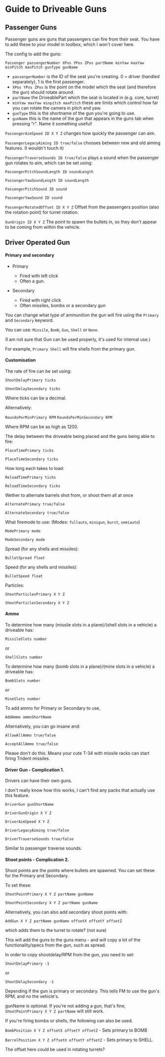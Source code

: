 # Guide to Driveable Guns



## Passenger Guns

Passenger guns are guns that passengers can fire from their seat. You have to add these to your model in toolbox, which I won't cover here.

The config to add the guns:

`Passenger passengerNumber XPos YPos ZPos partName minYaw maxYaw minPitch maxPitch gunType gunName`
* `passengerNumber` is the ID of the seat you're creating. 0 = driver (handled separately), 1 is the first passenger.
* `XPos YPos ZPos` is the point on the model which the seat (and therefore the gun) should rotate around.
* `partName` the DriveablePart which the seat is located in (e.g. core, turret)
* `minYaw maxYaw minpitch maxPitch` these are limits which control how far you can rotate the camera in pitch and yaw.
* `gunType` this is the shortname of the gun you're going to use.
* `gunName` this is the name of the gun that appears in the guns tab when pressing "r". Name it something useful!



`PassengerAimSpeed ID X Y Z` changes how quickly the passenger can aim.



`PassengerLegacyAiming ID true/false` chooses between new and old aiming features. (I wouldn't touch it) 



`PassengerTraverseSounds ID true/false` plays a sound when the passenger gun rotates to aim, which can be set using:

`PassengerPitchSoundLength ID soundLength`

`PassengerYawSoundLength ID soundLength`

`PassengerPitchSound ID sound`

`PassengerYawSound ID sound`



`PassengerRotatedOffset ID X Y Z` Offset from the passengers position (also the rotation point) for turret rotation.



`GunOrigin ID X Y Z` The point to spawn the bullets in, so they don't appear to be coming from within the vehicle. 



## Driver Operated Gun


#### Primary and secondary

* Primary
    * Fired with left click
    * Often a gun.

* Secondary
    * Fired with right click
    * Often missiles, bombs or a secondary gun



You can change what type of ammunition the gun will fire using the `Primary` and `Secondary` keyword.

You can use: `Missile`, `Bomb`, `Gun`, `Shell` or `None`.

(I am not sure that Gun can be used properly, it's used for internal use.)

For example, `Primary Shell` will fire shells from the primary gun.


#### Customisation

The rate of fire can be set using:

`ShootDelayPrimary ticks`

`ShootDelaySecondary ticks`

Where ticks can be a decimal.

Alternatively:

`RoundsPerMinPrimary RPM`
`RoundsPerMinSecondary RPM`

Where RPM can be as high as 1200.

The delay between the driveable being placed and the guns being able to fire:

`PlaceTimePrimary ticks`

`PlaceTimeSecondary ticks`

How long each takes to load:

`ReloadTimePrimary ticks`

`ReloadTimeSecondary ticks`

Wether to alternate barrels shot from, or shoot them all at once

`AlternatePrimary true/false`

`AlternateSecondary true/false`

What firemode to use: (Modes: `fullauto`, `minigun`, `burst`, `semiauto`)

`ModePrimary mode`

`ModeSecondary mode`

Spread (for any shells and missiles):

`BulletSpread float`

Speed (for any shells and missiles):

`BulletSpeed float`

Particles:

`ShootParticlesPrimary X Y Z`

`ShootParticlesSecondary X Y Z`


#### Ammo

To determine how many (missile slots in a plane)/(shell slots in a vehicle) a driveable has:

`MissileSlots number`

or

`ShellSlots number`

To determine how many (bomb slots in a plane)/(mine slots in a vehicle) a driveable has:

`BombSlots number`

or

`MineSlots number`


To add ammo for Primary or Secondary to use, 

`AddAmmo ammoShortName`

Alternatively, you can go insane and:

`AllowAllAmmo true/false`

`AcceptAllAmmo true/false`

Please don't do this. Means your cute T-34 with missile racks can start firing Trident missiles.


#### Driver Gun - Complication 1.

Drivers can have their own guns.

I don't really know how this works, I can't find any packs that actually use this feature.

`DriverGun gunShortName`

`DriverGunOrigin X Y Z`

`DriverAimSpeed X Y Z`

`DriverLegacyAiming true/false`

`DriverTraverseSounds true/false`

Similar to passenger traverse sounds.



#### Shoot points - Complication 2.

Shoot points are the points where bullets are spawned. You can set these for the Primary and Secondary.



To set these:

`ShootPointPrimary X Y Z partName gunName`

`ShootPointSecondary X Y Z partName gunName`

Alternatively, you can also add secondary shoot points with:

`AddGun X Y Z partName gunName offsetX offsetY offsetZ`

which adds them to the turret to rotate? (not sure)



This will add the guns to the guns menu - and will copy a lot of the functionality/specs from the gun, such as spread.

In order to copy shootdelay/RPM from the gun, you need to set:

`ShootDelayPrimary -1`

or 

`ShootDelaySecondary -1`

Depending if the gun is primary or secondary. This tells FM to use the gun's RPM, and no the vehicle's.


gunName is optional. If you're not adding a gun, that's fine, `ShootPointPrimary X Y Z partName` will still work.



If you're firing bombs or shells, the following can also be used.

`BombPosition X Y Z offsetX offsetY offsetZ` - Sets primary to BOMB

`BarrelPosition X Y Z offsetX offsetY offsetZ` - Sets primary to SHELL.

The offset here could be used in rotating turrets?


